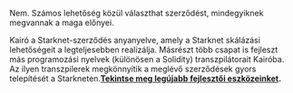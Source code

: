Nem. Számos lehetőség közül választhat szerződést, mindegyiknek megvannak a maga előnyei. 

Kairó a Starknet-szerződés anyanyelve, amely a Starknet skálázási lehetőségeit a legteljesebben realizálja. Másrészt több csapat is fejleszt más programozási nyelvek (különösen a Solidity) transzpilátorait Kairóba. Az ilyen transzpilerek megkönnyítik a meglévő szerződések gyors telepítését a Starkneten.**[Tekintse meg legújabb fejlesztői eszközeinket](/developers/tools-resources).**